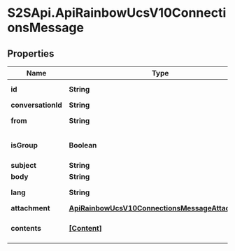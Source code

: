 # S2SApi.ApiRainbowUcsV10ConnectionsMessage

## Properties

Name | Type | Description | Notes
------------ | ------------- | ------------- | -------------
**id** | **String** | the message Id | 
**conversationId** | **String** |  | 
**from** | **String** | the sender Id | 
**isGroup** | **Boolean** | is a multi-user message | [optional] 
**subject** | **String** | the subject | [optional] 
**body** | **String** | the content | 
**lang** | **String** | the text language | [optional] 
**attachment** | [**ApiRainbowUcsV10ConnectionsMessageAttachment**](ApiRainbowUcsV10ConnectionsMessageAttachment.md) |  | [optional] 
**contents** | [**[Content]**](Content.md) | list of alternative content | [optional] 


